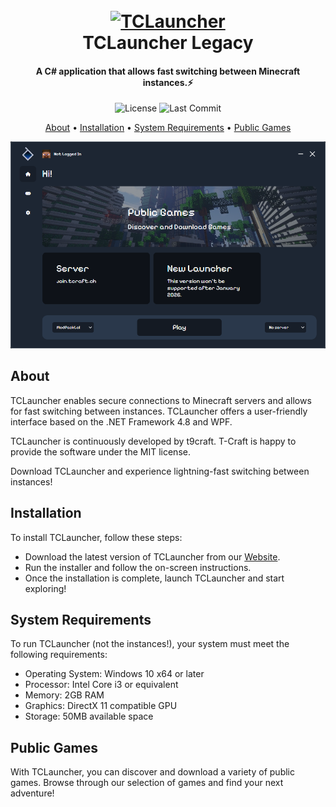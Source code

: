 <h1 align="center">
  <br>
  <a href="https://tcraft.link/tclauncher"><img src=".assets/logo.png" alt="TCLauncher" width="200"></a>
  <br>
  TCLauncher Legacy
  <br>
</h1>

<h4 align="center">A C# application that allows fast switching between Minecraft instances.⚡</h4>

<p align="center">
  <img src="https://img.shields.io/github/license/TD99/T-Craft-Game-Launcher?style=for-the-badge" alt="License">
  <img src="https://img.shields.io/github/last-commit/TD99/T-Craft-Game-Launcher?style=for-the-badge" alt="Last Commit">
</p>

<p align="center">
  <a href="#about">About</a> •
  <a href="#installation">Installation</a> •
  <a href="#system-requirements">System Requirements</a> •
  <a href="#public-games">Public Games</a>
</p>

<img src=".assets/app.png" alt="App UI">

## About
TCLauncher enables secure connections to Minecraft servers and allows for fast switching between instances. TCLauncher offers a user-friendly interface based on the .NET Framework 4.8 and WPF.

TCLauncher is continuously developed by t9craft. T-Craft is happy to provide the software under the MIT license.

Download TCLauncher and experience lightning-fast switching between instances!

## Installation
To install TCLauncher, follow these steps:

- Download the latest version of TCLauncher from our [Website](https://tcraft.link/tclauncher).
- Run the installer and follow the on-screen instructions.
- Once the installation is complete, launch TCLauncher and start exploring!

## System Requirements
To run TCLauncher (not the instances!), your system must meet the following requirements:
- Operating System: Windows 10 x64 or later
- Processor: Intel Core i3 or equivalent
- Memory: 2GB RAM
- Graphics: DirectX 11 compatible GPU
- Storage: 50MB available space

## Public Games
With TCLauncher, you can discover and download a variety of public games. Browse through our selection of games and find your next adventure!
